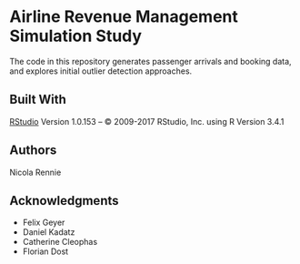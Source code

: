 # Airline Revenue Management Simulation Study
The code in this repository generates passenger arrivals and booking data, and explores initial outlier detection approaches.


## Built With
[RStudio](https://www.rstudio.com/) Version 1.0.153 – © 2009-2017 RStudio, Inc. using R Version 3.4.1


## Authors
Nicola Rennie


## Acknowledgments
* Felix Geyer
* Daniel Kadatz
* Catherine Cleophas
* Florian Dost
